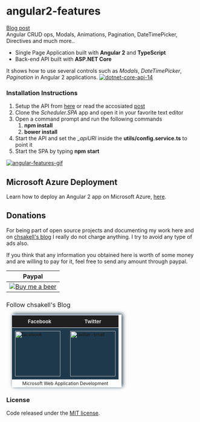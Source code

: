 # angular2-features
<a href="http://wp.me/p3mRWu-199" taget="_blank">Blog post</a><br/>
Angular CRUD ops, Modals, Animations, Pagination, DateTimePicker, Directives and much more.. <br/>
<ul>
<li>Single Page Application built with <b>Angular 2</b> and <b>TypeScript</b></li>
<li>Back-end API built with <b>ASP.NET Core</b></li>
</ul>
It shows how to use several controls such as <i>Modals</i>, <i>DateTimePicker</i>, <i>Pagination</i> in Angular 2 applications.
<a href="http://wp.me/p3mRWu-199" target="_blank"><img src="https://chsakell.files.wordpress.com/2016/06/angular-io-logo.png?w=700" alt="dotnet-core-api-14" class="alignnone size-full wp-image-4397"></a>
<h3>Installation Instructions</h3>
<ol>
<li>Setup the API from <a href="https://github.com/chsakell/dotnetcore-entityframework-api" target="_blank">here</a> or read the accosiated <a href="http://wp.me/p3mRWu-18G" target="_blank">post</a></li>
<li>Clone the <i>Scheduler.SPA</i> app and open it in your favorite text editor</li>
<li>Open a command prompt and run the following commands
<ol>
<li><b>npm install</b></li>
<li><b>bower install</b></li>
</ol>
</li>
<li>Start the API and set the <i>_apiURI</i> inside the <b>utils/config.service.ts</b> to point it</li>
<li>Start the SPA by typing <b>npm start</b></li>
</ol>

<p>
<a href="https://chsakell.files.wordpress.com/2016/06/angular-scheduler-spa-hq.gif" target="_blank">
<img src="https://chsakell.files.wordpress.com/2016/06/angular-scheduler-spa-hq.gif" alt="angular-features-gif" />
</a>
</p>
<h2>Microsoft Azure Deployment</h2>
Learn how to deploy an Angular 2 app on Microsoft Azure, <a href="http://wp.me/p3mRWu-1bi" target="_blank">here</a>.
<h2>Donations</h2>
For being part of open source projects and documenting my work here and on <a href="https://chsakell.com">chsakell's blog</a> I really do not charge anything. I try to avoid any type of ads also.

If you think that any information you obtained here is worth of some money and are willing to pay for it, feel free to send any amount through paypal.

<table>
<tr><th>Paypal</th></tr>
<tbody>
<tr>
<td><a href="https://www.paypal.com/cgi-bin/webscr?cmd=_donations&business=chsakell%40gmail%2ecom&lc=US&item_name=Donation%20for%20chsakell%27s%20blog&currency_code=USD&bn=PP%2dDonationsBF%3abtn_donateCC_LG%2egif%3aNonHosted" style="text-align:center;display:block">
<img src="https://www.paypalobjects.com/webstatic/en_US/btn/btn_donate_cc_147x47.png" alt="Buy me a beer" />
</a></td>
</tr>
</tbody>
</table>

<h3 style="font-weight:normal;">Follow chsakell's Blog</h3>
<table id="gradient-style" style="box-shadow:3px -2px 10px #1F394C;font-size:12px;margin:15px;width:290px;text-align:left;border-collapse:collapse;" summary="">
<thead>
<tr>
<th style="width:130px;font-size:13px;font-weight:bold;padding:8px;background:#1F1F1F repeat-x;border-top:2px solid #d3ddff;border-bottom:1px solid #fff;color:#E0E0E0;" align="center" scope="col">Facebook</th>
<th style="font-size:13px;font-weight:bold;padding:8px;background:#1F1F1F repeat-x;border-top:2px solid #d3ddff;border-bottom:1px solid #fff;color:#E0E0E0;" align="center" scope="col">Twitter</th>
</tr>
</thead>
<tfoot>
<tr>
<td colspan="4" style="text-align:center;">Microsoft Web Application Development</td>
</tr>
</tfoot>
<tbody>
<tr>
<td style="padding:8px;border-bottom:1px solid #fff;color:#FFA500;border-top:1px solid #fff;background:#1F394C repeat-x;">
<a href="https://www.facebook.com/chsakells.blog" target="_blank"><img src="https://chsakell.files.wordpress.com/2015/08/facebook.png?w=120&amp;h=120&amp;crop=1" alt="facebook" width="120" height="120" class="alignnone size-opti-archive wp-image-3578"></a>
</td>
<td style="padding:8px;border-bottom:1px solid #fff;color:#FFA500;border-top:1px solid #fff;background:#1F394C repeat-x;">
<a href="https://twitter.com/chsakellsBlog" target="_blank"><img src="https://chsakell.files.wordpress.com/2015/08/twitter-small.png?w=120&amp;h=120&amp;crop=1" alt="twitter-small" width="120" height="120" class="alignnone size-opti-archive wp-image-3583"></a>
</td>
</tr>
</tbody>
</table>
<h3>License</h3>
Code released under the <a href="https://github.com/chsakell/angular2-features/blob/master/licence" target="_blank"> MIT license</a>.
